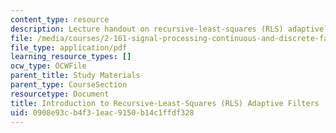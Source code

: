 ```yaml
---
content_type: resource
description: Lecture handout on recursive-least-squares (RLS) adaptive filters.
file: /media/courses/2-161-signal-processing-continuous-and-discrete-fall-2008/0908e93cb4f31eac9150b14c1ffdf328_rls.pdf
file_type: application/pdf
learning_resource_types: []
ocw_type: OCWFile
parent_title: Study Materials
parent_type: CourseSection
resourcetype: Document
title: Introduction to Recursive-Least-Squares (RLS) Adaptive Filters
uid: 0908e93c-b4f3-1eac-9150-b14c1ffdf328
---
```

